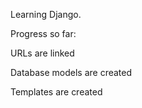Learning Django.

Progress so far:

URLs are linked

Database models are created

Templates are created


